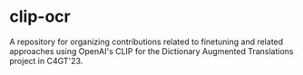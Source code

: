 # clip-ocr
A repository for organizing contributions related to finetuning and related approaches using OpenAI's CLIP for the Dictionary Augmented Translations project in C4GT'23.